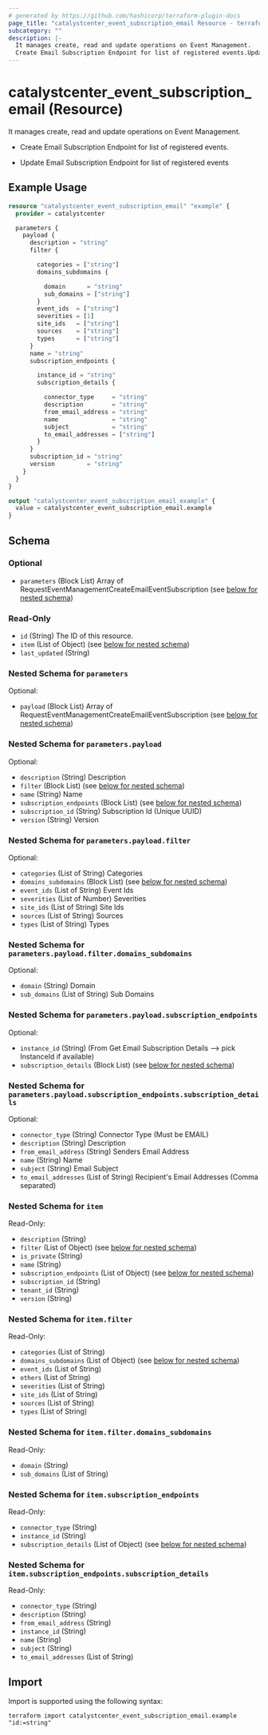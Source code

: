 ```yaml
---
# generated by https://github.com/hashicorp/terraform-plugin-docs
page_title: "catalystcenter_event_subscription_email Resource - terraform-provider-catalystcenter"
subcategory: ""
description: |-
  It manages create, read and update operations on Event Management.
  Create Email Subscription Endpoint for list of registered events.Update Email Subscription Endpoint for list of registered events
---
```


# catalystcenter_event_subscription_email (Resource)

It manages create, read and update operations on Event Management.

- Create Email Subscription Endpoint for list of registered events.

- Update Email Subscription Endpoint for list of registered events

## Example Usage

```terraform
resource "catalystcenter_event_subscription_email" "example" {
  provider = catalystcenter

  parameters {
    payload {
      description = "string"
      filter {

        categories = ["string"]
        domains_subdomains {

          domain      = "string"
          sub_domains = ["string"]
        }
        event_ids  = ["string"]
        severities = [1]
        site_ids   = ["string"]
        sources    = ["string"]
        types      = ["string"]
      }
      name = "string"
      subscription_endpoints {

        instance_id = "string"
        subscription_details {

          connector_type     = "string"
          description        = "string"
          from_email_address = "string"
          name               = "string"
          subject            = "string"
          to_email_addresses = ["string"]
        }
      }
      subscription_id = "string"
      version         = "string"
    }
  }
}

output "catalystcenter_event_subscription_email_example" {
  value = catalystcenter_event_subscription_email.example
}
```

<!-- schema generated by tfplugindocs -->
## Schema

### Optional

- `parameters` (Block List) Array of RequestEventManagementCreateEmailEventSubscription (see [below for nested schema](#nestedblock--parameters))

### Read-Only

- `id` (String) The ID of this resource.
- `item` (List of Object) (see [below for nested schema](#nestedatt--item))
- `last_updated` (String)

<a id="nestedblock--parameters"></a>
### Nested Schema for `parameters`

Optional:

- `payload` (Block List) Array of RequestEventManagementCreateEmailEventSubscription (see [below for nested schema](#nestedblock--parameters--payload))

<a id="nestedblock--parameters--payload"></a>
### Nested Schema for `parameters.payload`

Optional:

- `description` (String) Description
- `filter` (Block List) (see [below for nested schema](#nestedblock--parameters--payload--filter))
- `name` (String) Name
- `subscription_endpoints` (Block List) (see [below for nested schema](#nestedblock--parameters--payload--subscription_endpoints))
- `subscription_id` (String) Subscription Id (Unique UUID)
- `version` (String) Version

<a id="nestedblock--parameters--payload--filter"></a>
### Nested Schema for `parameters.payload.filter`

Optional:

- `categories` (List of String) Categories
- `domains_subdomains` (Block List) (see [below for nested schema](#nestedblock--parameters--payload--filter--domains_subdomains))
- `event_ids` (List of String) Event Ids
- `severities` (List of Number) Severities
- `site_ids` (List of String) Site Ids
- `sources` (List of String) Sources
- `types` (List of String) Types

<a id="nestedblock--parameters--payload--filter--domains_subdomains"></a>
### Nested Schema for `parameters.payload.filter.domains_subdomains`

Optional:

- `domain` (String) Domain
- `sub_domains` (List of String) Sub Domains



<a id="nestedblock--parameters--payload--subscription_endpoints"></a>
### Nested Schema for `parameters.payload.subscription_endpoints`

Optional:

- `instance_id` (String) (From Get Email Subscription Details --> pick InstanceId if available)
- `subscription_details` (Block List) (see [below for nested schema](#nestedblock--parameters--payload--subscription_endpoints--subscription_details))

<a id="nestedblock--parameters--payload--subscription_endpoints--subscription_details"></a>
### Nested Schema for `parameters.payload.subscription_endpoints.subscription_details`

Optional:

- `connector_type` (String) Connector Type (Must be EMAIL)
- `description` (String) Description
- `from_email_address` (String) Senders Email Address
- `name` (String) Name
- `subject` (String) Email Subject
- `to_email_addresses` (List of String) Recipient's Email Addresses (Comma separated)





<a id="nestedatt--item"></a>
### Nested Schema for `item`

Read-Only:

- `description` (String)
- `filter` (List of Object) (see [below for nested schema](#nestedobjatt--item--filter))
- `is_private` (String)
- `name` (String)
- `subscription_endpoints` (List of Object) (see [below for nested schema](#nestedobjatt--item--subscription_endpoints))
- `subscription_id` (String)
- `tenant_id` (String)
- `version` (String)

<a id="nestedobjatt--item--filter"></a>
### Nested Schema for `item.filter`

Read-Only:

- `categories` (List of String)
- `domains_subdomains` (List of Object) (see [below for nested schema](#nestedobjatt--item--filter--domains_subdomains))
- `event_ids` (List of String)
- `others` (List of String)
- `severities` (List of String)
- `site_ids` (List of String)
- `sources` (List of String)
- `types` (List of String)

<a id="nestedobjatt--item--filter--domains_subdomains"></a>
### Nested Schema for `item.filter.domains_subdomains`

Read-Only:

- `domain` (String)
- `sub_domains` (List of String)



<a id="nestedobjatt--item--subscription_endpoints"></a>
### Nested Schema for `item.subscription_endpoints`

Read-Only:

- `connector_type` (String)
- `instance_id` (String)
- `subscription_details` (List of Object) (see [below for nested schema](#nestedobjatt--item--subscription_endpoints--subscription_details))

<a id="nestedobjatt--item--subscription_endpoints--subscription_details"></a>
### Nested Schema for `item.subscription_endpoints.subscription_details`

Read-Only:

- `connector_type` (String)
- `description` (String)
- `from_email_address` (String)
- `instance_id` (String)
- `name` (String)
- `subject` (String)
- `to_email_addresses` (List of String)

## Import

Import is supported using the following syntax:

```shell
terraform import catalystcenter_event_subscription_email.example "id:=string"
```
